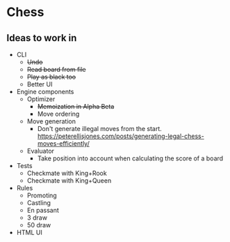 
# Chess

## Ideas to work in

- CLI
    - ~~Undo~~
    - ~~Read board from file~~
    - ~~Play as black too~~
    - Better UI
- Engine components
    - Optimizer
        - ~~Memoization in Alpha Beta~~
        - Move ordering
    - Move generation
        - Don't generate illegal moves from the start. https://peterellisjones.com/posts/generating-legal-chess-moves-efficiently/
    - Evaluator
        - Take position into account when calculating the score of a board
- Tests
    - Checkmate with King+Rook
    - Checkmate with King+Queen
- Rules
    - Promoting
    - Castling
    - En passant
    - 3 draw
    - 50 draw
- HTML UI
